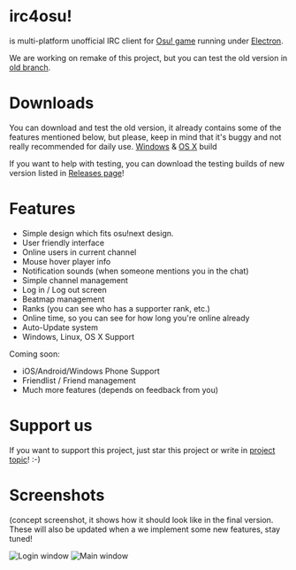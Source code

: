 irc4osu!
==============================

is multi-platform unofficial IRC client for [Osu! game](http://osu.ppy.sh) running under [Electron](https://github.com/electron/electron). 

We are working on remake of this project, but you can test the old version in [old branch](https://github.com/GAMELASTER/irc4osu/tree/old).

# Downloads

You can download and test the old version, it already contains some of the features mentioned below, but please, keep in mind that it's buggy and not really recommended for daily use. [Windows](https://github.com/GAMELASTER/irc4osu/releases/download/v0.0.1-alpha/irc4osu-win32-v001-x64.zip) & [OS X](https://github.com/GAMELASTER/irc4osu/releases/download/v0.0.1-alpha/irc4osu-osx-v001-x64.zip) build

If you want to help with testing, you can download the testing builds of new version listed in [Releases page](https://github.com/GAMELASTER/irc4osu/releases)! 

# Features
- Simple design which fits osu!next design.
- User friendly interface
- Online users in current channel
- Mouse hover player info
- Notification sounds (when someone mentions you in the chat)
- Simple channel management
- Log in / Log out screen
- Beatmap management
- Ranks (you can see who has a supporter rank, etc.)
- Online time, so you can see for how long you're online already
- Auto-Update system
- Windows, Linux, OS X Support

Coming soon:
- iOS/Android/Windows Phone Support
- Friendlist / Friend management
- Much more features (depends on feedback from you)

# Support us
If you want to support this project, just star this project or write in [project topic](https://osu.ppy.sh/forum/t/430741)! :-)

# Screenshots
(concept screenshot, it shows how it should look like in the final version. These will also be updated when a we implement some new features, stay tuned!


![Login window](http://i.imgur.com/SgLdofP.png)
![Main window](http://i.imgur.com/Hs6kbT9.png)
